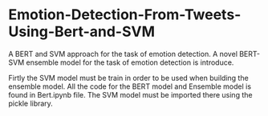 # Emotion-Detection-From-Tweets-Using-Bert-and-SVM
A BERT and SVM approach for the task of emotion detection. A novel BERT-SVM ensemble model for the task of emotion detection is introduce.

Firtly the SVM model must be train in order to be used when building the ensemble model. 
All the code for the BERT model and Ensemble model is found in Bert.ipynb file. The SVM model must be imported there using the pickle library.
